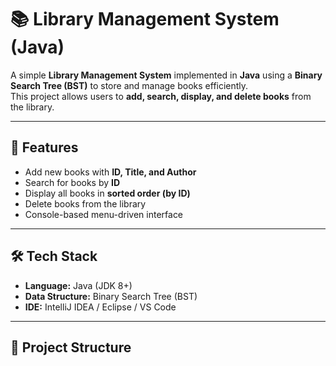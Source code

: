 # 📚 Library Management System (Java)

A simple **Library Management System** implemented in **Java** using a **Binary Search Tree (BST)** to store and manage books efficiently.  
This project allows users to **add, search, display, and delete books** from the library.

---

## 🚀 Features
- Add new books with **ID, Title, and Author**
- Search for books by **ID**
- Display all books in **sorted order (by ID)**
- Delete books from the library
- Console-based menu-driven interface

---

## 🛠 Tech Stack
- **Language:** Java (JDK 8+)
- **Data Structure:** Binary Search Tree (BST)
- **IDE:** IntelliJ IDEA / Eclipse / VS Code

---

## 📂 Project Structure
